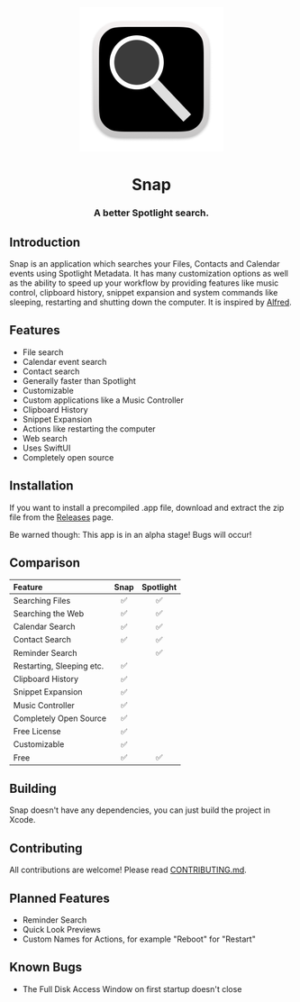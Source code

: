 <p align="center">
	<img width="256" height="256" src="https://github.com/techrisdev/Snap/raw/main/Snap/Assets/Assets.xcassets/AppIcon.appiconset/Icon-512.png">
</p>

<h1 align="center">Snap</h1>
<h3 align="center">A better Spotlight search.</h4>

## Introduction

Snap is an application which searches your Files, Contacts and Calendar events using Spotlight Metadata. It has many customization options as well as the ability to speed up your workflow by providing features like music control, clipboard history, snippet expansion and system commands like sleeping, restarting and shutting down the computer. It is inspired by [Alfred](https://alfredapp.com).

## Features

* File search
* Calendar event search
* Contact search
* Generally faster than Spotlight
* Customizable
* Custom applications like a Music Controller
* Clipboard History
* Snippet Expansion
* Actions like restarting the computer
* Web search<!-- Not Working? * Quick Look previews -->
* Uses SwiftUI
* Completely open source

## Installation
If you want to install a precompiled .app file, download and extract the zip file from the [Releases](https://github.com/techrisdev/Snap/releases) page.

Be warned though: This app is in an alpha stage! Bugs will occur!

## Comparison
|Feature|Snap|Spotlight|
|:---|:---:|:---:|
|Searching Files|✅|✅|
|Searching the Web|✅|✅|
|Calendar Search|✅|✅|
|Contact Search|✅|✅|
|Reminder Search||✅|
|Restarting, Sleeping etc.|✅| |
|Clipboard History|✅| |
|Snippet Expansion|✅| |
|Music Controller|✅| |
|Completely Open Source|✅| |
|Free License|✅| |
|Customizable|✅| |
|Free|✅|✅|

## Building

Snap doesn't have any dependencies, you can just build the project in Xcode.

## Contributing
All contributions are welcome!
Please read [CONTRIBUTING.md](./CONTRIBUTING.md).

## Planned Features

* Reminder Search
* Quick Look Previews
* Custom Names for Actions, for example "Reboot" for "Restart"

## Known Bugs

* The Full Disk Access Window on first startup doesn't close
